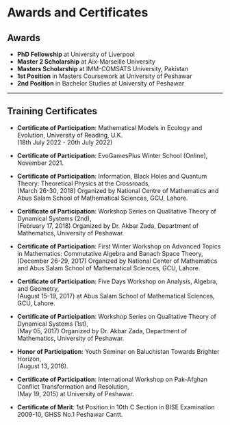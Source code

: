 # Awards and Certificates

## Awards

- **PhD Fellowship** at University of Liverpool
- **Master 2 Scholarship** at Aix-Marseille University
- **Masters Scholarship** at IMM-COMSATS University, Pakistan
- **1st Position** in Masters Coursework at University of Peshawar
- **2nd Position** in Bachelor Studies at University of Peshawar

---

## Training Certificates

- **Certificate of Participation**: Mathematical Models in Ecology and Evolution, University of Reading, U.K.  
  (18th July 2022 - 20th July 2022)

- **Certificate of Participation**: EvoGamesPlus Winter School (Online), November 2021.

- **Certificate of Participation**: Information, Black Holes and Quantum Theory: Theoretical Physics at the Crossroads,  
  (March 26-30, 2018) Organized by National Centre of Mathematics and Abus Salam School of Mathematical Sciences, GCU, Lahore.

- **Certificate of Participation**: Workshop Series on Qualitative Theory of Dynamical Systems (2nd),  
  (February 17, 2018) Organized by Dr. Akbar Zada, Department of Mathematics, University of Peshawar.

- **Certificate of Participation**: First Winter Workshop on Advanced Topics in Mathematics: Commutative Algebra and Banach Space Theory,  
  (December 26-29, 2017) Organized by National Center of Mathematics and Abus Salam School of Mathematical Sciences, GCU, Lahore.

- **Certificate of Participation**: Five Days Workshop on Analysis, Algebra, and Geometry,  
  (August 15-19, 2017) at Abus Salam School of Mathematical Sciences, GCU, Lahore.

- **Certificate of Participation**: Workshop Series on Qualitative Theory of Dynamical Systems (1st),  
  (May 05, 2017) Organized by Dr. Akbar Zada, Department of Mathematics, University of Peshawar.

- **Honor of Participation**: Youth Seminar on Baluchistan Towards Brighter Horizon,  
  (August 13, 2016).

- **Certificate of Participation**: International Workshop on Pak-Afghan Conflict Transformation and Resolution,  
  (May 19, 2015) at University of Peshawar.

- **Certificate of Merit**: 1st Position in 10th C Section in BISE Examination 2009-10, GHSS No.1 Peshawar Cantt.

